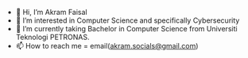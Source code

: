 - 👋 Hi, I’m Akram Faisal
- 👀 I’m interested in Computer Science and specifically Cybersecurity
- 🌱 I’m currently taking Bachelor in Computer Science from Universiti Teknologi PETRONAS.
- 📫 How to reach me = email(akram.socials@gmail.com)

<!---
akram-faisal/akram-faisal is a ✨ special ✨ repository because its `README.md` (this file) appears on your GitHub profile.
You can click the Preview link to take a look at your changes.
--->
